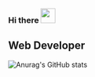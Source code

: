 ### Hi there <img src="https://raw.githubusercontent.com/MartinHeinz/MartinHeinz/master/wave.gif" width="30px">

## Web Developer

![Anurag's GitHub stats](https://github-readme-stats.vercel.app/api?erfanbanaei=anuraghazra&theme=radical&show_icons=true)
